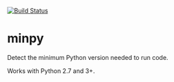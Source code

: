 [![Build Status](https://travis-ci.org/netromdk/minpy.svg?branch=master)](https://travis-ci.org/netromdk/minpy)

# minpy
Detect the minimum Python version needed to run code.

Works with Python 2.7 and 3+.
